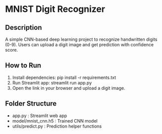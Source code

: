 # MNIST Digit Recognizer

## Description
A simple CNN-based deep learning project to recognize handwritten digits (0-9). Users can upload a digit image and get prediction with confidence score.

## How to Run
1. Install dependencies:
pip install -r requirements.txt
2. Run Streamlit app:
streamlit run app.py
3. Open the link in your browser and upload a digit image.

## Folder Structure
- app.py : Streamlit web app
- model/mnist_cnn.h5 : Trained CNN model
- utils/predict.py : Prediction helper functions